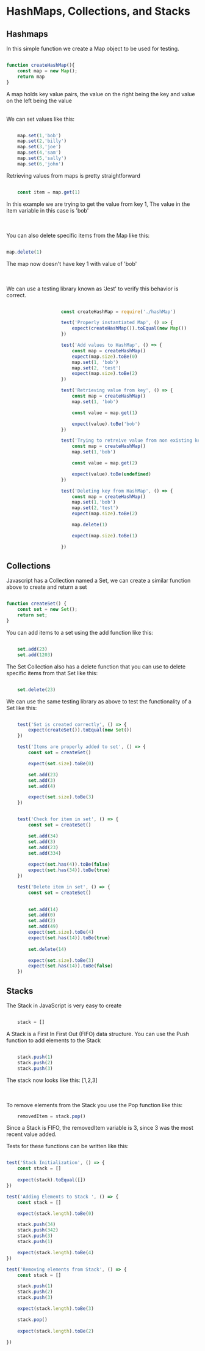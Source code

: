 # HashMaps, Collections, and Stacks


## Hashmaps
In this simple function we create a Map object to be used for testing.
``` javascript

function createHashMap(){
    const map = new Map();
    return map
}

```


A map holds key value pairs, the value on the right being the key and value on the left being the value


\
We can set values like this:

``` javascript

    map.set(1,'bob')
    map.set(2,'billy')
    map.set(3,'joe')
    map.set(4,'sam')
    map.set(5,'sally')
    map.set(6,'john')


```


Retrieving values from maps is pretty straightforward 

``` javascript

    const item = map.get(1)


```
In this example we are trying to get the value from key 1,
The value in the item variable in this case is 'bob'



\
\
You can also delete specific items from the Map like this:


``` javascript

map.delete(1)

```
The map now doesn't have key 1 with value of 'bob'


\
\
We can use a testing library known as 'Jest' to verify this behavior is correct.

``` javascript

                    const createHashMap = require('./hashMap')

                    test('Properly instantiated Map', () => {
                        expect(createHashMap()).toEqual(new Map())
                    })

                    test('Add values to HashMap', () => {
                        const map = createHashMap()
                        expect(map.size).toBe(0)
                        map.set(1, 'bob')
                        map.set(2, 'test')
                        expect(map.size).toBe(2)
                    })

                    test('Retrieving value from key', () => {
                        const map = createHashMap()
                        map.set(1, 'bob')

                        const value = map.get(1)

                        expect(value).toBe('bob')
                    })

                    test('Trying to retreive value from non existing key ', () => {
                        const map = createHashMap()
                        map.set(1,'bob')

                        const value = map.get(2)

                        expect(value).toBe(undefined)
                    })

                    test('Deleting key from HashMap', () => {
                        const map = createHashMap()
                        map.set(1,'bob')
                        map.set(2,'test')
                        expect(map.size).toBe(2)

                        map.delete(1)

                        expect(map.size).toBe(1)

                    })

```


## Collections

Javascript has a Collection named a Set, we can create a similar function above to create and return a set 

``` javascript

function createSet() {
    const set = new Set();
    return set;
}


```

You can add items to a set using the add function like this: 

``` javascript

    set.add(23)
    set.add(1203)


```

The Set Collection also has a delete function that you can use to delete specific items from that Set like this: 

``` javascript

    set.delete(23)

```

We can use the same testing library as above to test the functionality of a Set like this: 

```javascript

    test('Set is created correctly', () => {
        expect(createSet()).toEqual(new Set())
    })

    test('Items are properly added to set', () => {
        const set = createSet()

        expect(set.size).toBe(0)

        set.add(23)
        set.add(3)
        set.add(4)

        expect(set.size).toBe(3)
    })


    test('Check for item in set', () => {
        const set = createSet()

        set.add(34)
        set.add(3)
        set.add(23)
        set.add(334)
        
        expect(set.has(4)).toBe(false)
        expect(set.has(34)).toBe(true)
    })

    test('Delete item in set', () => {
        const set = createSet()

        
        set.add(14)
        set.add(0)
        set.add(2)
        set.add(49)
        expect(set.size).toBe(4)
        expect(set.has(14)).toBe(true)
        
        set.delete(14)

        expect(set.size).toBe(3)
        expect(set.has(14)).toBe(false)
    })

```

## Stacks

The Stack in JavaScript is very easy to create

``` javascript

    stack = []


```

A Stack is a First In First Out (FIFO) data structure. You can use the Push function to add elements to the Stack

``` javascript

    stack.push(1)
    stack.push(2)
    stack.push(3)

```

The stack now looks like this: [1,2,3]

\
\
To remove elements from the Stack you use the Pop function like this:

```javascript
    removedItem = stack.pop()

```
Since a Stack is FIFO, the removedItem variable is 3, since 3 was the most recent value added. 


Tests for these functions can be written like this:

``` javascript

test('Stack Initialization', () => {
    const stack = []
    
    expect(stack).toEqual([])
})

test('Adding Elements to Stack ', () => {
    const stack = []

    expect(stack.length).toBe(0)

    stack.push(34)
    stack.push(342)
    stack.push(3)
    stack.push(1)

    expect(stack.length).toBe(4)
})

test('Removing elements from Stack', () => {
    const stack = []

    stack.push(1)
    stack.push(2)
    stack.push(3)

    expect(stack.length).toBe(3)

    stack.pop()
    
    expect(stack.length).toBe(2)
    
})

```